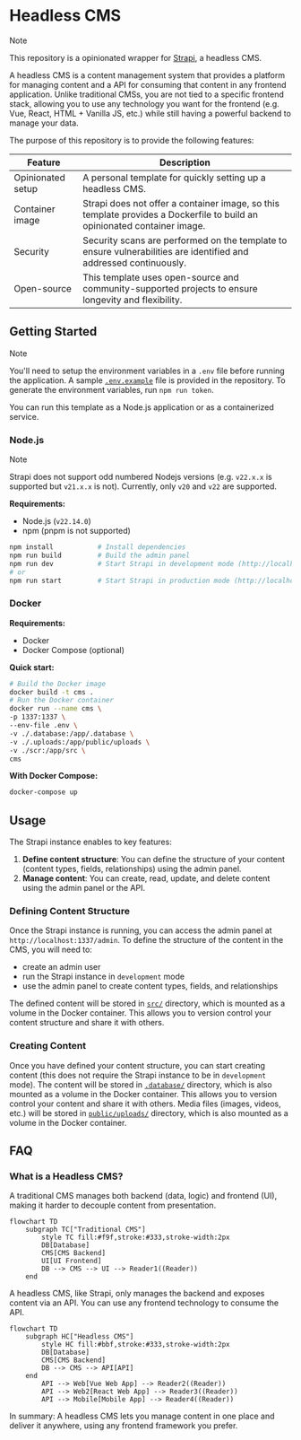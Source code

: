 # Headless CMS

> [!NOTE]
> This repository is a opinionated wrapper for [Strapi](https://strapi.io), a headless CMS.

A headless CMS is a content management system that provides a platform for managing content and a API for consuming that content in any frontend application. Unlike traditional CMSs, you are not tied to a specific frontend stack, allowing you to use any technology you want for the frontend (e.g. Vue, React, HTML + Vanilla JS, etc.) while still having a powerful backend to manage your data.

The purpose of this repository is to provide the following features:

| Feature           | Description                                                                                                              |
| ----------------- | ------------------------------------------------------------------------------------------------------------------------ |
| Opinionated setup | A personal template for quickly setting up a headless CMS.                                                               |
| Container image   | Strapi does not offer a container image, so this template provides a Dockerfile to build an opinionated container image. |
| Security          | Security scans are performed on the template to ensure vulnerabilities are identified and addressed continuously.        |
| Open-source       | This template uses open-source and community-supported projects to ensure longevity and flexibility.                     |

## Getting Started

> [!NOTE]
> You'll need to setup the environment variables in a `.env` file before running the application. A sample [`.env.example`](.env.example) file is provided in the repository. To generate the environment variables, run `npm run token`.

You can run this template as a Node.js application or as a containerized service.

### Node.js

> [!NOTE]
> Strapi does not support odd numbered Nodejs versions (e.g. `v22.x.x` is supported but `v21.x.x` is not). Currently, only `v20` and `v22` are supported.

**Requirements:**

- Node.js (`v22.14.0`)
- npm (pnpm is not supported)

```bash
npm install           # Install dependencies
npm run build         # Build the admin panel
npm run dev           # Start Strapi in development mode (http://localhost:1337)
# or
npm run start         # Start Strapi in production mode (http://localhost:1337)
```

### Docker

**Requirements:**

- Docker
- Docker Compose (optional)

**Quick start:**

```bash
# Build the Docker image
docker build -t cms .
# Run the Docker container
docker run --name cms \
-p 1337:1337 \
--env-file .env \
-v ./.database:/app/.database \
-v ./.uploads:/app/public/uploads \
-v ./scr:/app/src \
cms
```

**With Docker Compose:**

```bash
docker-compose up
```

## Usage

The Strapi instance enables to key features:

1. **Define content structure**: You can define the structure of your content (content types, fields, relationships) using the admin panel.
2. **Manage content**: You can create, read, update, and delete content using the admin panel or the API.

### Defining Content Structure

Once the Strapi instance is running, you can access the admin panel at `http://localhost:1337/admin`. To define the structure of the content in the CMS, you will need to:

- create an admin user
- run the Strapi instance in `development` mode
- use the admin panel to create content types, fields, and relationships

The defined content will be stored in [`src/`](src/) directory, which is mounted as a volume in the Docker container. This allows you to version control your content structure and share it with others.

### Creating Content

Once you have defined your content structure, you can start creating content (this does not require the Strapi instance to be in `development` mode). The content will be stored in [`.database/`](.database/) directory, which is also mounted as a volume in the Docker container. This allows you to version control your content and share it with others. Media files (images, videos, etc.) will be stored in [`public/uploads/`](public/uploads/) directory, which is also mounted as a volume in the Docker container.

## FAQ

### What is a Headless CMS?

A traditional CMS manages both backend (data, logic) and frontend (UI), making it harder to decouple content from presentation.

```mermaid
flowchart TD
    subgraph TC["Traditional CMS"]
        style TC fill:#f9f,stroke:#333,stroke-width:2px
        DB[Database]
        CMS[CMS Backend]
        UI[UI Frontend]
        DB --> CMS --> UI --> Reader1((Reader))
    end
```

A headless CMS, like Strapi, only manages the backend and exposes content via an API. You can use any frontend technology to consume the API.

```mermaid
flowchart TD
    subgraph HC["Headless CMS"]
        style HC fill:#bbf,stroke:#333,stroke-width:2px
        DB[Database]
        CMS[CMS Backend]
        DB --> CMS --> API[API]
    end
        API --> Web[Vue Web App] --> Reader2((Reader))
        API --> Web2[React Web App] --> Reader3((Reader))
        API --> Mobile[Mobile App] --> Reader4((Reader))
```

In summary: A headless CMS lets you manage content in one place and deliver it anywhere, using any frontend framework you prefer.
